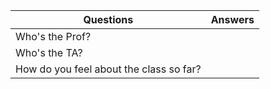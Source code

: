| Questions| Answers|
|----------|--------|
|Who's the Prof?|          |
|Who's the TA?| |          |
|How do you feel about the class so far?|                   |
